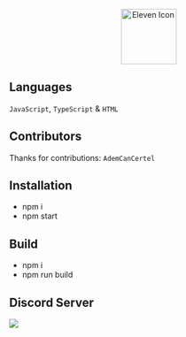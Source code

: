 <p align="center">
  <img width="100" src="https://raw.githubusercontent.com/elevenvac/elevenvac/master/Eleven_icon_higer_florence.png" alt="Eleven Icon">
</p>

## Languages
`JavaScript`, `TypeScript` & `HTML`

## Contributors
Thanks for contributions: `AdemCanCertel`

## Installation
- npm i
- npm start

## Build
- npm i 
- npm run build

## Discord Server
<a href="https://discord.gg/uhwjhWryND"><img src="http://invidget.switchblade.xyz/uhwjhWryND"/></a>
